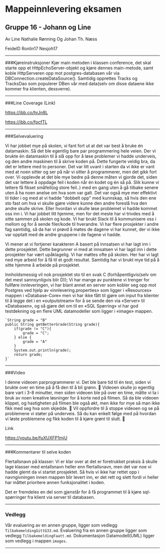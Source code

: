 # Mappeinnlevering eksamen 
## Gruppe 16 - Johann og Line 


Av        Line Nathalie Rønning Og   Johan Th. Næss 

FeideID   Ronlin17                   Nesjoh17

----------------

###Kjøreinstruksjoner
Kjør main metoden i klassen conference, det skal starte opp et HttpEchoServer-objekt og kjøre dennes main-metode, 
samt koble HttpServeren opp mot postgres-databasen vår via DBConnection.createDataSource().
Samtidig opprettes Tracks og TracksDao som populerer DBen vår med data(selv om disse dataene ikke kommer fra klienten, dessverre).


----------------
###Line Coverage (Link) 

https://ibb.co/hrJn8L

https://ibb.co/fpcfTL



---------------

###Selvevaluering 

Vi har jobbet mye på skolen, vi fant fort ut at det var best å bruke én datamaskin. Så det ble egentlig bare par programmering hele veien. Der vi brukte én datamaskin til å slå opp for å løse problemer vi hadde underveis, og den andre maskinen til å skrive koden på. 
Dette fungerte veldig bra, da det er lettere med to personer. Det var litt uvant i starten da vi ikke er vant med at noen sitter og ser på når vi sitter å programmerer, men det gikk fort over. 
Vi opplevde at det ble mye bedre på denne måten vi gjorde det, siden det var lettere å oppdage feil i koden når én kodet og én så på. Slik kunne vi lettere få fikset småfeil(og store feil..) med en gang uten å gå tilbake senere uten å ha noen anelse om hva som var galt. 
Det var også mye mer effektivt til tider i og med at vi hadde "dobbelt opp" med kunnskap, så hvis den ene sto fast om hva vi skulle gjøre videre kunne den andre foreslå hva den andre skulle skrive. Eller hvordan vi skulle løse problemet vi hadde kommet oss inn i. 
Vi har jobbet litt hjemme, men for det meste har vi trivdes med å sitte sammen på skolen og kode. Vi har brukt Slack til å kommunisere oss i mellom og for å sende filer/kode til hverandre. 
Vi har flere prosjekter i andre fag samtidig, så da har vi prøvd å møtes de dagene vi har kunnet, der vi ikke var opptatt med de andre gruppene i de fagene vi hadde. 



Vi mener at vi fortjener karakteren A basert på innsatsen vi har lagt inn i dette prosjektet. 
Dette begrunner vi med at innsatsen vi har lagd inn i dette prosjekter har vært upåklagelig. 
Vi har møttes ofte på skolen. Her har vi lagt ned mye arbeid for å få til et godt resultat. 
Samtidig har vi brukt mye tid på å sitte hjemme å arbeide på prosjektet. 

 
Innholdsmessig vil nok prosjektet sto til en svak C (forhåpentligvis(selv om det mest sannsynligvis blir D)); 
Vi har mange av punktene vi trenger for fullføre innleveringen, vi har blant annet en server som kobler seg opp mot Postgres ved hjelp av 
«innlevering.properties» som ligger i «Resources» mappen i «Database-Core» men vi har ikke fått til gjøre om input fra klienter til å legge det i en 
«outputstream» for å se sende den via «Server» til «Databasen», og så gjøre det om til en «SQL Spørring» vi har god testdekning og en flere UML datamodeller som ligger i «image» mappen.  



    `String grade = "B"
    public String getBetterGrade(String grade){
        if(grade != "C"){
            grade = "C";
        } else {
            grade = "A"
        }
        System.out.println(grade);
        return grade;
    }`



----------------
###Video

I denne videoen parprogrammerer vi. Det ble bare tid til én test, siden vi brukte over en time på å få den til å bli grønn. :hankey: 
Videoen skulle jo egentlig bare vart i 3-8 minutter, men siden videoen ble på over en time, måtte vi ta i bruk av noen kreative løsninger for å korte ned på filmen. 
Så da ble videoen klippet, og hastigheten på filmen ble også økt, men ikke for mye så man ikke fikk med seg hva som skjedde. :construction_worker: 
Vil oppfordre til å stoppe videoen og se på problemene vi støter på underveis. Så du kan enkelt følge med på hvordan vi løste problemene og fikk koden til å kjøre grønt til slutt. :bug:  

Link

https://youtu.be/fuXUXFP1mjU

----------------

###Kommentarer til selve koden

Flertallsnavn på klasser: Vi er klar over at det er foretrukket praksis å skulle lage klasser med entallsnavn heller enn flertallsnavn, men det var noe vi hadde glemt da vi startet prosjektet.
Så hvis vi ikke har rettet opp i navngivningen innen mappen blir levert inn, er det rett og slett fordi vi heller har måttet prioritere annen funksjonalitet i koden.

Det er fremdeles en del som gjenstår for å få programmet til å kjøre sql-spørringer fra klient via server til databasen. 

----------------
### Vedlegg
Vår evaluering av en annen gruppe, ligger som vedlegg ``TilbakemeldingGittG33.md``.
Evaluering fra en annen gruppe ligger som vedlegg ``TilbakemeldingFaatt.md``.
Dokumentasjon Datamodell(UML) ligger som vedlegg i mappen ``images``.


----------------
